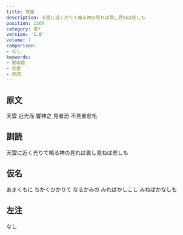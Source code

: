 ```yaml
---
title: 寄雷
description: 天雲に近く光りて鳴る神の見れば畏し見ねば悲しも
position: 1369
category: 巻7
version: '1.0'
volume: 7
comparison:
- なし
keywords:
- 譬喩歌
- 恋愛
- 序詞
---
```


## 原文

天雲 近光而 響神之 見者恐 不見者悲毛

## 訓読

天雲に近く光りて鳴る神の見れば畏し見ねば悲しも

## 仮名

あまくもに ちかくひかりて なるかみの みればかしこし みねばかなしも

## 左注

なし
